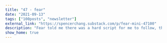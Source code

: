 ```yaml
---
title: "47 - fear"
date: "2021-09-13"
tags: ["100posts", "newsletter"]
external_link: "https://spencerchang.substack.com/p/fear-mini-47100"
description: "Fear told me there was a hard script for me to follow, that deviating from the script meant certain failure, a sure way to give up everything I had built thus far."
show_home: true
---
```

